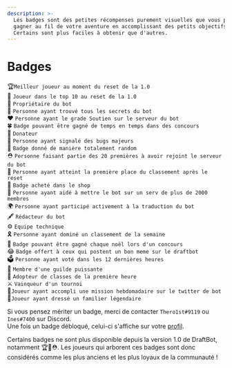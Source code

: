 ```yaml
---
description: >-
  Les badges sont des petites récompenses purement visuelles que vous pourrez
  gagner au fil de votre aventure en accomplissant des petits objectifs.
  Certains sont plus faciles à obtenir que d'autres.
---
```


# Badges

🏆`Meilleur joueur au moment du reset de la 1.0`   
🏅 `Joueur dans le top 10 au reset de la 1.0`   
👑 `Propriétaire du bot`   
🥚 `Personne ayant trouvé tous les secrets du bot`   
❤️ `Personne ayant le grade Soutien sur le serveur du bot`   
🍀 `Badge pouvant être gagné de temps en temps dans des concours`   
💸 `Donateur`   
🐞 `Personne ayant signalé des bugs majeurs`   
🎰 `Badge donné de manière totalement random`   
⛑️ `Personne faisant partie des 20 premières à avoir rejoint le serveur du bot`   
🥇 `Personne ayant atteint la première place du classement après le reset`   
🤑 `Badge acheté dans le shop`   
🌟 `Personne ayant aidé à mettre le bot sur un serv de plus de 2000 membres`   
🌍 `Personne ayant participé activement à la traduction du bot`   
🖋️ `Rédacteur du bot`   
⚙️ `Equipe technique`   
🎗️ `Personne ayant dominé un classement de la semaine`   
🎄 `Badge pouvant être gagné chaque noël lors d'un concours`   
😂 `Badge offert à ceux qui postent un bon meme sur le draftbot`   
🗳️ `Personne ayant voté dans les 12 dernières heures`  
💎 `Membre d'une guilde puissante`  
🔖 `Adopteur de classes de la première heure`  
⚔️ `Vainqueur d'un tournoi`  
🚩`Joueur ayant accompli une mission hebdomadaire sur le twitter de bot`  
💞`Joueur ayant dressé un familier légendaire`

Si vous pensez mériter un badge, merci de contacter `Thero1st#9119` ou `Ines#7400` sur Discord.  
Une fois un badge débloqué, celui-ci s'affiche sur votre [profil](../notions-principale/profile.md).

Certains badges ne sont plus disponible depuis la version 1.0 de DraftBot, notamment 🏆🏅⛑️. Les joueurs qui arborent ces badges sont donc considérés comme les plus anciens et les plus loyaux de la communauté !

